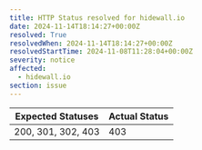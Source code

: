 ```yaml
---
title: HTTP Status resolved for hidewall.io
date: 2024-11-14T18:14:27+00:00Z
resolved: True
resolvedWhen: 2024-11-14T18:14:27+00:00Z
resolvedStartTime: 2024-11-08T11:28:04+00:00Z
severity: notice
affected:
  - hidewall.io
section: issue
---
```


| Expected Statuses | Actual Status  |
|-------------------|----------------|
| 200, 301, 302, 403 | 403 |
